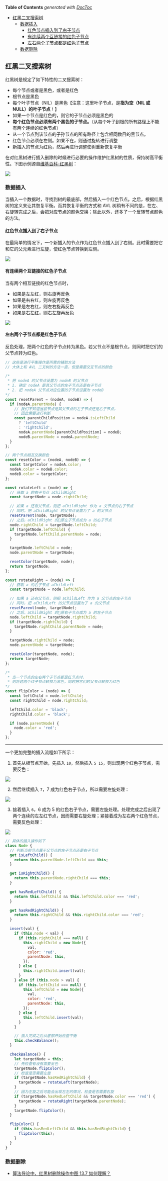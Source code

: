 <!-- START doctoc generated TOC please keep comment here to allow auto update -->
<!-- DON'T EDIT THIS SECTION, INSTEAD RE-RUN doctoc TO UPDATE -->
**Table of Contents**  *generated with [DocToc](https://github.com/thlorenz/doctoc)*

- [红黑二叉搜索树](#%E7%BA%A2%E9%BB%91%E4%BA%8C%E5%8F%89%E6%90%9C%E7%B4%A2%E6%A0%91)
  - [数据插入](#%E6%95%B0%E6%8D%AE%E6%8F%92%E5%85%A5)
    - [红色节点插入到了右子节点](#%E7%BA%A2%E8%89%B2%E8%8A%82%E7%82%B9%E6%8F%92%E5%85%A5%E5%88%B0%E4%BA%86%E5%8F%B3%E5%AD%90%E8%8A%82%E7%82%B9)
    - [有连续两个互链接的红色子节点](#%E6%9C%89%E8%BF%9E%E7%BB%AD%E4%B8%A4%E4%B8%AA%E4%BA%92%E9%93%BE%E6%8E%A5%E7%9A%84%E7%BA%A2%E8%89%B2%E5%AD%90%E8%8A%82%E7%82%B9)
    - [左右两个子节点都是红色子节点](#%E5%B7%A6%E5%8F%B3%E4%B8%A4%E4%B8%AA%E5%AD%90%E8%8A%82%E7%82%B9%E9%83%BD%E6%98%AF%E7%BA%A2%E8%89%B2%E5%AD%90%E8%8A%82%E7%82%B9)
  - [数据删除](#%E6%95%B0%E6%8D%AE%E5%88%A0%E9%99%A4)

<!-- END doctoc generated TOC please keep comment here to allow auto update -->

## 红黑二叉搜索树

红黑树是规定了如下特性的二叉搜索树：

- 每个节点或者是黑色，或者是红色
- 根节点是黑色
- 每个叶子节点（NIL）是黑色【注意：这里叶子节点，是**指为空（NIL 或 NULL）的叶子节点**！】
- 如果一个节点是红色的，则它的子节点必须是黑色的
- **每个红色节点必须有两个黑色的子节点。**（从每个叶子到根的所有路径上不能有两个连续的红色节点）
- 从一个节点到该节点的子孙节点的所有路径上包含相同数目的黑节点。
- 红色节点必须在左侧。如果不在，则通过旋转进行调整
- 新插入的节点为红色，然后再进行调整使树重新恢复平衡

在对红黑树进行插入删除的时候进行必要的操作维护红黑树的性质，保持树高平衡性。下图示例源自[维基百科-红黑树](https://zh.wikipedia.org/wiki/%E7%BA%A2%E9%BB%91%E6%A0%91)：

![](./img/900px-Red-black_tree_example.svg.png)

### 数据插入

当插入一个数据时，寻找到树的最底部，然后插入一个红色节点。之后，根据红黑树的定义来让其恢复平衡。而其恢复平衡的方式和 AVL 树稍有不同的是，在左、右旋转完成之后，会把对应节点的颜色交换；除此以外，还多了一个反转节点颜色的方法。

#### 红色节点插入到了右子节点

在最简单的情况下，一个新插入的节点作为红色节点插入到了右侧。此时需要把它和它的父元素进行左旋，使红色节点转换到左侧。

![](./img/rotate-sample.png)

#### 有连续两个互链接的红色子节点

当有两个相互链接的红色节点时，

- 如果是左左红，则右旋再反色
- 如果是右右红，则左旋再反色
- 如果是左右红，则左右旋再反色
- 如果是右左红，则右左旋再反色

![](./img/rotate-sample2.png)

#### 左右两个子节点都是红色子节点

反色处理，把两个红色的子节点转为黑色。若父节点不是根节点，则同时把它们的父节点转为红色。

```javascript
// 这些是进行平衡操作是所需的辅助方法
// 大体上和 AVL 二叉树的方法一直，但是需要交互节点的颜色

/*
 * 把 nodeA 的父节点设置为 nodeB 的父节点
 * 1. 确定 nodeA 是其父节点的左子节点还是右子节点
 * 2. 把 nodeA 父节点对应位置的子节点设置为 nodeB
*/
const resetParent = (nodeA, nodeB) => {
  if (nodeA.parentNode) {
    // 我们不知道当前节点是其父节点的左子节点还是右子节点，
    // 因此需要进行判断
    const parentChildPosition = nodeA.isLeftChild
      ? 'leftChild'
      : 'rightChild';
      nodeA.parentNode[parentChildPosition] = nodeB;
      nodeB.parentNode = nodeA.parentNode;
  }
};

// 两个节点相互交换颜色
const resetColor = (nodeA, nodeB) => {
  const targetColor = nodeA.color;
  nodeA.color = nodeB.color;
  nodeB.color = targetColor;
};

const rotateLeft = (node) => {
  // 获取 a 的右子节点 aChildRight
  const targetNode = node.rightChild;

  // 如果 a 还有父节点，则把 aChildRight 作为 a 父节点的右子节点
  // 同时，把 aChildRight 的父节点设置为了 a 的父节点
  resetParent(node, targetNode);
  // 之后，aChildRight 的原左子节点成为 a 的右子节点
  node.rightChild = targetNode.leftChild;
  if (targetNode.leftChild) {
    targetNode.leftChild.parentNode = node;
  }

  targetNode.leftChild = node;
  node.parentNode = targetNode;

  resetColor(targetNode, node);
  return targetNode;
};

const rotateRight = (node) => {
  // 获取 a 的右子节点 aChildLeft
  const targetNode = node.leftChild;

  // 如果 a 还有父节点，则把 aChildLeft 作为 a 父节点的左子节点
  // 同时，把 aChildLeft 的父节点设置为了 a 的父节点
  resetParent(node, targetNode);
  // 之后，aChildRight 的原右子节点成为 a 的左子节点
  node.leftChild = targetNode.rightChild;
  if (targetNode.rightChild) {
    targetNode.rightChild.parentNode = node;
  }

  targetNode.rightChild = node;
  node.parentNode = targetNode;

  resetColor(targetNode, node);
  return targetNode;
};

/*
 * 当一个节点的左右两个子节点都是红节点时，
 * 则将这两个红子节点转换为黑色，同时把它们的父节点转换为红色
*/
const flipColor = (node) => {
  const leftChild = node.leftChild;
  const rightChild = node.rightChild;

  leftChild.color = 'black';
  rightChild.color = 'black';

  if (node.parentNode) {
    node.color = 'red';
  }
};
```

---

一个更加完整的插入流程如下所示：

1. 首先从根节点开始，先插入 `10`，然后插入 `5 15`，则出现两个红色子节点，需要反色：

![](./img/insert1.png)

2. 然后继续插入 `7`，7 成为红色右子节点，所以需要左旋处理：

![](./img/insert2.png)

3. 接着插入 `6`，6 成为 5 的红色右子节点，需要左旋处理。处理完成之后出现了两个连续的左左红节点，因而需要右旋处理；紧接着成为左右两个红色节点，需要反色处理：

![](./img/insert3.png)

```javascript
// 具体的插入操作如下
class Node {
  // 判断当前节点属于父节点的左子节点还是右子节点
  get isLeftChild() {
    return this.parentNode.leftChild === this;
  }

  get isRightChild() {
    return this.parentNode.rightChild === this;
  }

  get hasRedLeftChild() {
    return this.leftChild && this.leftChild.color === 'red';
  }

  get hasRedRightChild() {
    return this.rightChild && this.rightChild.color === 'red';
  }

  insert(val) {
    if (this.node < val) {
      if (this.rightChild === null) {
        this.rightChild = new Node({
          val,
          color: 'red',
          parentNode: this,
        });
      } else {
        this.rightChild.insert(val);
      }
    } else if (this.node > val) {
      if (this.leftChild === null) {
        this.leftChild = new Node({
          val,
          color: 'red',
          parentNode: this,
        });
      } else {
        this.leftChild.insert(val);
      }
    }

    // 插入完成之后从底部开始检查平衡
    this.checkBalance();
  }

  checkBalance() {
    let targetNode = this;
    // 先检查有没有需要反色
    targetNode.flipColor();
    // 检查是否需要左旋
    if (targetNode.hasRedRightChild) {
      targetNode = rotateLeft(targetNode);
    }
    // 因为左旋之后可能会出现左左的情况，检查是否需要右旋
    if (targetNode.hasRedLeftChild && targetNode.color === 'red') {
      targetNode = rotateRight(targetNode.parentNode);
    }
    targetNode.flipColor();
  }

  flipColor() {
    if (this.hasRedLeftChild && this.hasRedRightChild) {
      flipColor(this);
    }
  }
}
```

### 数据删除

- [算法导论中，红黑树删除操作中图 13.7 如何理解？](https://www.zhihu.com/question/31034037)